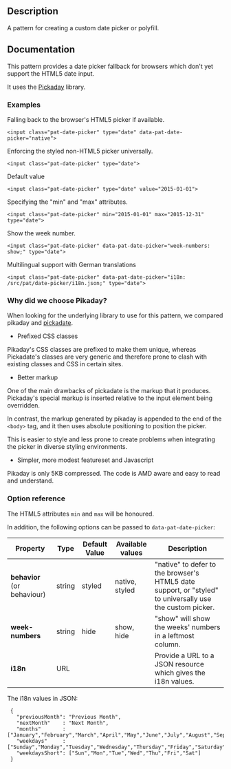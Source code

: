 ## Description

A pattern for creating a custom date picker or polyfill.

## Documentation

This pattern provides a date picker fallback for browsers which don't yet
support the HTML5 date input.

It uses the [Pickaday](https://dbushell.github.io/Pikaday) library.

### Examples

Falling back to the browser's HTML5 picker if available.

    <input class="pat-date-picker" type="date" data-pat-date-picker="native">

Enforcing the styled non-HTML5 picker universally.

    <input class="pat-date-picker" type="date">
    
Default value

    <input class="pat-date-picker" type="date" value="2015-01-01">
    
Specifying the "min" and "max" attributes.

    <input class="pat-date-picker" min="2015-01-01" max="2015-12-31" type="date">
    
Show the week number.

    <input class="pat-date-picker" data-pat-date-picker="week-numbers: show;" type="date">
    
Multilingual support with German translations

    <input class="pat-date-picker" data-pat-date-picker="i18n: /src/pat/date-picker/i18n.json;" type="date">
    

### Why did we choose Pikaday?

When looking for the underlying library to use for this pattern, we compared
pikaday and [pickadate](https://dbushell.github.io/Pikaday/).

* Prefixed CSS classes

Pikaday's CSS classes are prefixed to make them unique, whereas Pickadate's
classes are very generic and therefore prone to clash with existing classes and CSS in certain sites.

* Better markup

One of the main drawbacks of pickadate is the markup that it produces.
Pickaday's special markup is inserted relative to the input element being overridden.

In contrast, the markup generated by pikaday is appended to the end of the
`<body>` tag, and it then uses absolute positioning to position the picker.

This is easier to style and less prone to create problems when integrating the
picker in diverse styling environments.

* Simpler, more modest featureset and Javascript

Pikaday is only 5KB compressed. The code is AMD aware and easy to read and
understand.


### Option reference

The HTML5 attributes `min` and `max` will be honoured.

In addition, the following options can be passed to `data-pat-date-picker`:

|Property                    | Type   | Default Value | Available values  | Description                                                   |
|----------------------------|--------|---------------|-------------------|---------------------------------------------------------------|
|**behavior** (or behaviour) | string | styled        | native, styled    | "native" to defer to the browser's HTML5 date support, or "styled" to universally use the custom picker. |
|**week-numbers**            | string | hide          | show, hide        | "show" will show the weeks' numbers in a leftmost column.     |
|**i18n**                    | URL    |               |                   | Provide a URL to a JSON resource which gives the i18n values. |

The i18n values in JSON:

     {
       "previousMonth": "Previous Month",
       "nextMonth"    : "Next Month",
       "months"       : ["January","February","March","April","May","June","July","August","September","October","November","December"],
       "weekdays"     : ["Sunday","Monday","Tuesday","Wednesday","Thursday","Friday","Saturday"],
       "weekdaysShort": ["Sun","Mon","Tue","Wed","Thu","Fri","Sat"]
     }
